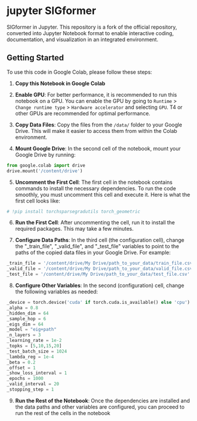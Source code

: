 # jupyter SIGformer 

SIGformer in Jupyter. This repository is a fork of the official repository, converted into Jupyter Notebook format to enable interactive coding, documentation, and visualization in an integrated environment.

## Getting Started

To use this code in Google Colab, please follow these steps:

1. **Copy this Notebook in Google Colab**


2. **Enable GPU**: For better performance, it is recommended to run this notebook on a GPU. You can enable the GPU by going to `Runtime` > `Change runtime type` > `Hardware accelerator` and selecting `GPU`. T4 or other GPUs are recommended for optimal performance.


3. **Copy Data Files**: Copy the files from the `/data/` folder to your Google Drive. This will make it easier to access them from within the Colab environment.


4. **Mount Google Drive**: In the second cell of the notebook, mount your Google Drive by running:
```python
from google.colab import drive
drive.mount('/content/drive')
```


5. **Uncomment the First Cell**: The first cell in the notebook contains commands to install the necessary dependencies. To run the code smoothly, you must uncomment this cell and execute it. 
Here is what the first cell looks like:
```python
# !pip install torchsparsegradutils torch_geometric
```


6. **Run the First Cell**: After uncommenting the cell, run it to install the required packages. This may take a few minutes.


7. **Configure Data Paths**: In the third cell (the configuration cell), change the "_train_file", "_valid_file", and "_test_file" variables to point to the paths of the copied data files in your Google Drive. For example:
```python
_train_file = '/content/drive/My Drive/path_to_your_data/train_file.csv'
_valid_file = '/content/drive/My Drive/path_to_your_data/valid_file.csv'
_test_file = '/content/drive/My Drive/path_to_your_data/test_file.csv'
```

8. **Configure Other Variables**: In the second (configuration) cell, change the following variables as needed:
```python
_device = torch.device('cuda' if torch.cuda.is_available() else 'cpu')
_alpha = 0.8
_hidden_dim = 64
_sample_hop = 6
_eigs_dim = 64
_model = "eig+path"
_n_layers = 3
_learning_rate = 1e-2
_topks = [5,10,15,20]
_test_batch_size = 1024
_lambda_reg = 1e-4
_beta = 0.2
_offset = 1
_show_loss_interval = 1
_epochs = 1000
_valid_interval = 20
_stopping_step = 1
```

9. **Run the Rest of the Notebook**: Once the dependencies are installed and the data paths and other variables are configured, you can proceed to run the rest of the cells in the notebook